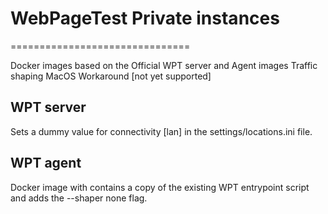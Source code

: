 # WebPageTest Private instances
===============================

Docker images based on the Official WPT server and Agent images
Traffic shaping MacOS Workaround [not yet supported]



## WPT server
Sets a dummy value for connectivity [lan] in the settings/locations.ini file.


## WPT agent
Docker image with contains a copy of the existing WPT entrypoint script and adds the --shaper none flag.


